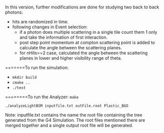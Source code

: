 In this version, further modifications are done for studying two back to back photons:
- hits are randomized in time.
- following changes in Event selection:
  - if a photon does multiple scattering in a single tile count them 1 only and take the information of first interaction.
  - post step point momentum at compton scattering point is added to calculate the angle between the scattering planes.
  - for nHits>=2 case, calculated the angle between the scattering planes in lower and higher visibility range of theta. 

=======To run the simulation:
- `mkdir build`
- `cmake ..`
- `./test`

========To run the Analyzer:
`make`

`./analyzeLightBSM inputfile.txt outFile.root Plastic_BGO`

Note: inputfile.txt contains the name the root file containing the tree generated from the G4 Simulation. The root files mentioned there are merged together and a single output root file will be generated.